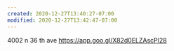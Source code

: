 ```yaml
---
created: 2020-12-27T13:40:27-07:00
modified: 2020-12-27T13:42:47-07:00
---
```


4002 n 36 th ave
https://app.goo.gl/X82d0ELZAscPl28